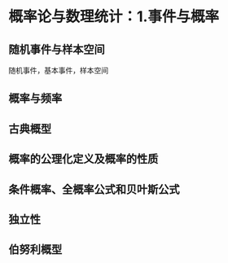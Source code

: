 # 概率论与数理统计：1.事件与概率

## 随机事件与样本空间
随机事件，基本事件，样本空间

## 概率与频率

## 古典概型

## 概率的公理化定义及概率的性质

## 条件概率、全概率公式和贝叶斯公式

## 独立性

## 伯努利概型